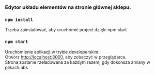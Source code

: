 ### Edytor układu elementów na stronie głównej sklepu.

### `npm install`

Trzeba zainstalować, aby uruchomić project dzięki npm start

### `npm start`
Uruchomienie aplikacji w trybie developerskim.<br />
Otwórz [http://localhost:3000](http://localhost:3000), aby zobaczyć w przeglądarce.<br />
Strona zostanie rzeładowana za każdym razem, gdy dokonsza zmiany w plikach.abs